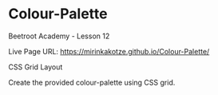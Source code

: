 # Colour-Palette
Beetroot Academy - Lesson 12

Live Page URL: https://mirinkakotze.github.io/Colour-Palette/

CSS Grid Layout

Create the provided colour-palette using CSS grid.

